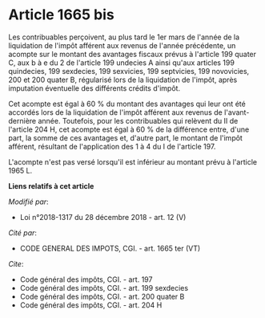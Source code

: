# Article 1665 bis

Les contribuables perçoivent, au plus tard le 1er mars de l'année de la liquidation de l'impôt afférent aux revenus de
l'année précédente, un acompte sur le montant des avantages fiscaux prévus à l'article 199 quater C, aux b à e du 2 de
l'article 199 undecies A ainsi qu'aux articles 199 quindecies, 199 sexdecies, 199 sexvicies, 199 septvicies, 199 novovicies,
200 et 200 quater B, régularisé lors de la liquidation de l'impôt, après imputation éventuelle des différents crédits
d'impôt.

Cet acompte est égal à 60 % du montant des avantages qui leur ont été accordés lors de la liquidation de l'impôt afférent aux
revenus de l'avant-dernière année. Toutefois, pour les contribuables qui relèvent du II de l'article 204 H, cet acompte est
égal à 60 % de la différence entre, d'une part, la somme de ces avantages et, d'autre part, le montant de l'impôt afférent,
résultant de l'application des 1 à 4 du I de l'article 197.

L'acompte n'est pas versé lorsqu'il est inférieur au montant prévu à l'article 1965 L.

**Liens relatifs à cet article**

_Modifié par_:

  - Loi n°2018-1317 du 28 décembre 2018 - art. 12 (V)

_Cité par_:

  - CODE GENERAL DES IMPOTS, CGI. - art. 1665 ter (VT)

_Cite_:

  - Code général des impôts, CGI. - art. 197
  - Code général des impôts, CGI. - art. 199 sexdecies
  - Code général des impôts, CGI. - art. 200 quater B
  - Code général des impôts, CGI. - art. 204 H
